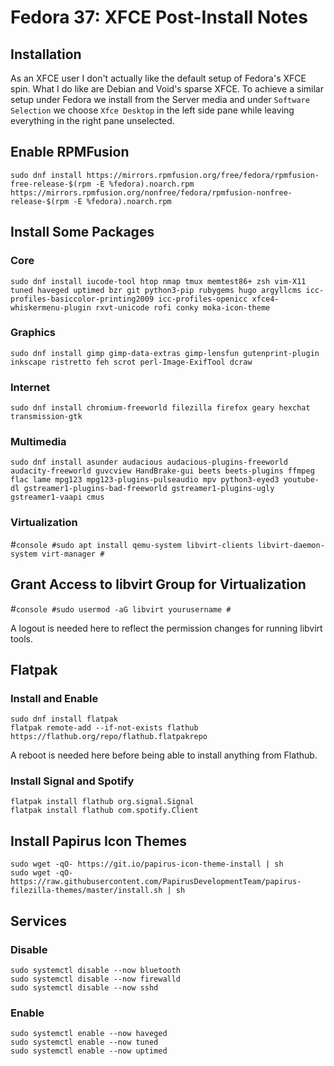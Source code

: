 # Fedora 37: XFCE Post-Install Notes

## Installation

As an XFCE user I don't actually like the default setup of Fedora's XFCE spin.
What I do like are Debian and Void's sparse XFCE. To achieve a similar setup
under Fedora we install from the Server media and under `Software Selection`
we choose `Xfce Desktop` in the left side pane while leaving everything in the
right pane unselected.

## Enable RPMFusion

```console
sudo dnf install https://mirrors.rpmfusion.org/free/fedora/rpmfusion-free-release-$(rpm -E %fedora).noarch.rpm https://mirrors.rpmfusion.org/nonfree/fedora/rpmfusion-nonfree-release-$(rpm -E %fedora).noarch.rpm
```

## Install Some Packages

### Core

```console
sudo dnf install iucode-tool htop nmap tmux memtest86+ zsh vim-X11 tuned haveged uptimed bzr git python3-pip rubygems hugo argyllcms icc-profiles-basiccolor-printing2009 icc-profiles-openicc xfce4-whiskermenu-plugin rxvt-unicode rofi conky moka-icon-theme
```

### Graphics

```console
sudo dnf install gimp gimp-data-extras gimp-lensfun gutenprint-plugin inkscape ristretto feh scrot perl-Image-ExifTool dcraw
```

### Internet

```console
sudo dnf install chromium-freeworld filezilla firefox geary hexchat transmission-gtk
```

### Multimedia

```console
sudo dnf install asunder audacious audacious-plugins-freeworld audacity-freeworld guvcview HandBrake-gui beets beets-plugins ffmpeg flac lame mpg123 mpg123-plugins-pulseaudio mpv python3-eyed3 youtube-dl gstreamer1-plugins-bad-freeworld gstreamer1-plugins-ugly gstreamer1-vaapi cmus
```

### Virtualization

#```console
#sudo apt install qemu-system libvirt-clients libvirt-daemon-system virt-manager
#```

## Grant Access to libvirt Group for Virtualization

#```console
#sudo usermod -aG libvirt yourusername
#```

A logout is needed here to reflect the permission changes for running libvirt
tools.

## Flatpak

### Install and Enable

```console
sudo dnf install flatpak
flatpak remote-add --if-not-exists flathub https://flathub.org/repo/flathub.flatpakrepo
```

A reboot is needed here before being able to install anything from Flathub.

### Install Signal and Spotify

```console
flatpak install flathub org.signal.Signal
flatpak install flathub com.spotify.Client
```

## Install Papirus Icon Themes

```console
sudo wget -qO- https://git.io/papirus-icon-theme-install | sh
sudo wget -qO- https://raw.githubusercontent.com/PapirusDevelopmentTeam/papirus-filezilla-themes/master/install.sh | sh
```

## Services

### Disable

```console
sudo systemctl disable --now bluetooth
sudo systemctl disable --now firewalld
sudo systemctl disable --now sshd
```

### Enable

```console
sudo systemctl enable --now haveged
sudo systemctl enable --now tuned
sudo systemctl enable --now uptimed
```
